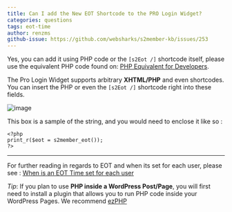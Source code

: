 ```yaml
---
title: Can I add the New EOT Shortcode to the PRO Login Widget?
categories: questions
tags: eot-time
author: renzms
github-issue: https://github.com/websharks/s2member-kb/issues/253
---
```


Yes, you can add it using PHP code or the `[s2Eot /]` shortcode itself, please use the equivalent PHP code found on: [PHP Equivalent for Developers](http://s2member.com/kb-article/s2eot-shortcode-documentation/#toc-e00e3e46). 

The Pro Login Widget supports arbitrary **XHTML/PHP** and even shortcodes. You can insert the PHP or even the `[s2Eot /]` shortcode right into these fields.

![image](https://cloud.githubusercontent.com/assets/13220018/9360398/91cdb25c-46c8-11e5-8d68-24129ec11e00.png)


This box is a sample of the string, and you would need to enclose it like so :

```
<?php
print_r($eot = s2member_eot());
?>
```

<hr>

For further reading in regards to EOT and when its set for each user, please see : [When is an EOT Time set for each user](http://s2member.com/kb-article/when-is-an-eot-time-set-for-each-user/)

*Tip*: If you plan to use **PHP inside a WordPress Post/Page**, you will first need to install a plugin that allows you to run PHP code inside your WordPress Pages. We recommend [ezPHP](https://wordpress.org/plugins/ezphp/)

